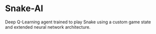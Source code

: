 # Snake-AI
Deep Q-Learning agent trained to play Snake using a custom game state and extended neural network architecture.

